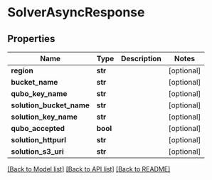 # SolverAsyncResponse

## Properties
Name | Type | Description | Notes
------------ | ------------- | ------------- | -------------
**region** | **str** |  | [optional] 
**bucket_name** | **str** |  | [optional] 
**qubo_key_name** | **str** |  | [optional] 
**solution_bucket_name** | **str** |  | [optional] 
**solution_key_name** | **str** |  | [optional] 
**qubo_accepted** | **bool** |  | [optional] 
**solution_httpurl** | **str** |  | [optional] 
**solution_s3_uri** | **str** |  | [optional] 

[[Back to Model list]](../README.md#documentation-for-models) [[Back to API list]](../README.md#documentation-for-api-endpoints) [[Back to README]](../README.md)


